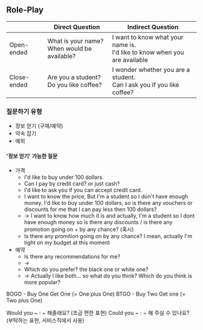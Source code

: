 ## Role-Play

|             | Direct Question                                | Indirect Question                                                            |
| ----------- | ---------------------------------------------- | ---------------------------------------------------------------------------- |
| Open-ended  | What is your name?<br>When would be available? | I want to know what your name is.<br>I'd like to know when you are available |
| Close-ended | Are you a student?<br>Do you like coffee?      | I wonder whether you are a student.<br>Can I ask you if you like coffee?     |

### 질문하기 유형
- 정보 얻기 (구매/예약)
- 약속 잡기
- 예외

#### '정보 얻기' 가능한 질문
- 가격
	- I'd like to buy under 100 dollars.
	- Can I pay by credit card? or just cash?
	- I'd like to ask you if you can accept credit card.
	- I want to know the price, But I'm a student so I don't have enough money. I'd like to buy under 100 dollars, so is there any vouchers or discounts for me that I can pay less then 100 dollars?
	- -> I want to know how much it is and actually, I'm a student so I dont have enough money so is there any discounts / is there any promotion going on + by any chance? (혹시)
	- Is there any promition going on by any chance? I mean, actually I'm tight on my budget at this moment
- 예약
	- Is there any recommendations for me?
	- -> 
	- Which do you prefer? the black one or white one?
	- -> Actually I like both... so what do you think? Which do you think is more popular?


BOGO - Buy One Get One (= One plus One)
BTGO - Buy Two Get one (= Two plus One)

Would you ~ : ~ 해줄래요? (조금 편한 표현)
Could you ~ : ~ 해 주실 수 있나요? (부탁하는 표현, 서비스직에서 사용)